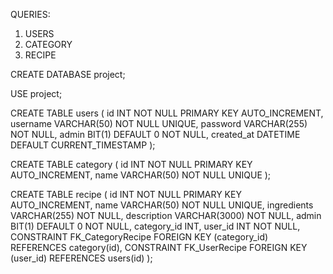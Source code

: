 QUERIES:
1. USERS
2. CATEGORY
3. RECIPE

CREATE DATABASE project;

USE project;

CREATE TABLE users (
    id INT NOT NULL PRIMARY KEY AUTO_INCREMENT,
    username VARCHAR(50) NOT NULL UNIQUE,
    password VARCHAR(255) NOT NULL,
    admin BIT(1) DEFAULT 0 NOT NULL,
    created_at DATETIME DEFAULT CURRENT_TIMESTAMP
);

CREATE TABLE category (
    id INT NOT NULL PRIMARY KEY AUTO_INCREMENT,
    name VARCHAR(50) NOT NULL UNIQUE
);

CREATE TABLE recipe (
    id INT NOT NULL PRIMARY KEY AUTO_INCREMENT,
    name VARCHAR(50) NOT NULL UNIQUE,
    ingredients VARCHAR(255) NOT NULL,
    description VARCHAR(3000) NOT NULL,
    admin BIT(1) DEFAULT 0 NOT NULL,
    category_id INT,
    user_id INT NOT NULL,
    CONSTRAINT FK_CategoryRecipe FOREIGN KEY (category_id) REFERENCES category(id),
    CONSTRAINT FK_UserRecipe FOREIGN KEY (user_id) REFERENCES users(id)
);
